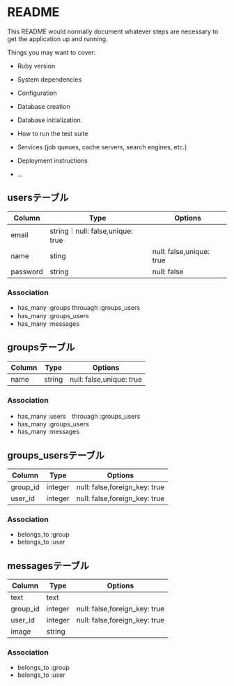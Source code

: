 # README

This README would normally document whatever steps are necessary to get the
application up and running.

Things you may want to cover:

* Ruby version

* System dependencies

* Configuration

* Database creation

* Database initialization

* How to run the test suite

* Services (job queues, cache servers, search engines, etc.)

* Deployment instructions

* ...

## usersテーブル
|Column|Type|Options|
|------|----|-------|
|email|string｜null: false,unique: true|
|name|sting|null: false,unique: true|
|password|string|null: false|

### Association
- has_many :groups throuagh :groups_users
- has_many :groups_users　
- has_many :messages

## groupsテーブル
|Column|Type|Options|
|------|----|-------|
|name|string|null: false,unique: true|

### Association
- has_many :users　throuagh :groups_users
- has_many :groups_users
- has_many :messages
## groups_usersテーブル
|Column|Type|Options|
|------|----|-------|
|group_id|integer|null: false,foreign_key: true|
|user_id|integer|null: false,foreign_key: true|
### Association
- belongs_to :group
- belongs_to :user

## messagesテーブル
|Column|Type|Options|
|------|----|-------|
|text|text||
|group_id|integer|null: false,foreign_key: true|
|user_id|integer|null: false,foreign_key: true|
|image|string||

### Association
- belongs_to :group
- belongs_to :user